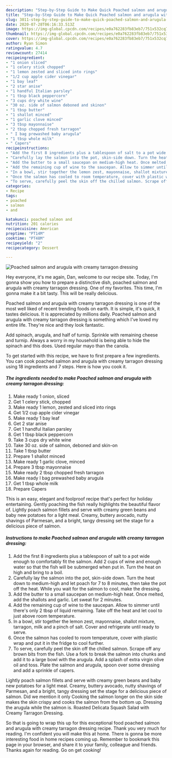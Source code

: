 ```yaml
---
description: "Step-by-Step Guide to Make Quick Poached salmon and arugula with creamy tarragon dressing"
title: "Step-by-Step Guide to Make Quick Poached salmon and arugula with creamy tarragon dressing"
slug: 3011-step-by-step-guide-to-make-quick-poached-salmon-and-arugula-with-creamy-tarragon-dressing
date: 2020-07-28T06:16:33.513Z
image: https://img-global.cpcdn.com/recipes/e0a762283fb83eb7/751x532cq70/poached-salmon-and-arugula-with-creamy-tarragon-dressing-recipe-main-photo.jpg
thumbnail: https://img-global.cpcdn.com/recipes/e0a762283fb83eb7/751x532cq70/poached-salmon-and-arugula-with-creamy-tarragon-dressing-recipe-main-photo.jpg
cover: https://img-global.cpcdn.com/recipes/e0a762283fb83eb7/751x532cq70/poached-salmon-and-arugula-with-creamy-tarragon-dressing-recipe-main-photo.jpg
author: Ryan Simon
ratingvalue: 4.7
reviewcount: 27414
recipeingredient:
- "1 onion sliced"
- "1 celery stick chopped"
- "1 lemon zested and sliced into rings"
- "1/2 cup apple cider vinegar"
- "1 bay leaf"
- "2 star anise"
- "1 handful Italian parsley"
- "1 tbsp black peppercorn"
- "3 cups dry white wine"
- "30 oz. side of salmon deboned and skinon"
- "1 tbsp butter"
- "1 shallot minced"
- "1 garlic clove minced"
- "3 tbsp mayonnaise"
- "2 tbsp chopped fresh tarragon"
- " I bag prewashed baby arugula"
- "1 tbsp whole milk"
- " Capers"
recipeinstructions:
- "Add the first 8 ingredients plus a tablespoon of salt to a pot wide enough to comfortably fit the salmon. Add 2 cups of wine and enough water so that the fish will be submerged when put in. Turn the heat on high and bring to a boil."
- "Carefully lay the salmon into the pot, skin-side down. Turn the heat down to medium-high and let poach for 7 to 8 minutes, then take the pot off the heat. While you wait for the salmon to cool, make the dressing."
- "Add the butter to a small saucepan on medium-high heat. Once melted, add the shallots and garlic. Let sweat for 2 minutes."
- "Add the remaining cup of wine to the saucepan. Allow to simmer until there&#39;s only 2 tbsp of liquid remaining. Take off the heat and let cool to just above room temperature."
- "In a bowl, stir together the lemon zest, mayonnaise, shallot mixture, tarragon, milk and a pinch of salt. Cover and refrigerate until ready to serve."
- "Once the salmon has cooled to room temperature, cover with plastic wrap and put it in the fridge to cool further."
- "To serve, carefully peel the skin off the chilled salmon. Scrape off any brown bits from the fish. Use a fork to break the salmon into chunks and add it to a large bowl with the arugula. Add a splash of extra virgin olive oil and toss. Plate the salmon and arugula, spoon over some dressing and add a sprinkle of capers."
categories:
- Recipe
tags:
- poached
- salmon
- and

katakunci: poached salmon and 
nutrition: 201 calories
recipecuisine: American
preptime: "PT14M"
cooktime: "PT48M"
recipeyield: "2"
recipecategory: Dessert

---
```



![Poached salmon and arugula with creamy tarragon dressing](https://img-global.cpcdn.com/recipes/e0a762283fb83eb7/751x532cq70/poached-salmon-and-arugula-with-creamy-tarragon-dressing-recipe-main-photo.jpg)

Hey everyone, it's me again, Dan, welcome to our recipe site. Today, I'm gonna show you how to prepare a distinctive dish, poached salmon and arugula with creamy tarragon dressing. One of my favorites. This time, I'm gonna make it a bit tasty. This will be really delicious.

Poached salmon and arugula with creamy tarragon dressing is one of the most well liked of recent trending foods on earth. It is simple, it's quick, it tastes delicious. It is appreciated by millions daily. Poached salmon and arugula with creamy tarragon dressing is something which I've loved my entire life. They're nice and they look fantastic.

Add spinach, arugula, and half of turnip. Sprinkle with remaining cheese and turnip. Always a worry in my household is being able to hide the spinach and this does. Used regular mayo than the canola.


To get started with this recipe, we have to first prepare a few ingredients. You can cook poached salmon and arugula with creamy tarragon dressing using 18 ingredients and 7 steps. Here is how you cook it.

<!--inarticleads1-->

##### The ingredients needed to make Poached salmon and arugula with creamy tarragon dressing:

1. Make ready 1 onion, sliced
1. Get 1 celery stick, chopped
1. Make ready 1 lemon, zested and sliced into rings
1. Get 1/2 cup apple cider vinegar
1. Make ready 1 bay leaf
1. Get 2 star anise
1. Get 1 handful Italian parsley
1. Get 1 tbsp black peppercorn
1. Take 3 cups dry white wine
1. Take 30 oz. side of salmon, deboned and skin-on
1. Take 1 tbsp butter
1. Prepare 1 shallot minced
1. Make ready 1 garlic clove, minced
1. Prepare 3 tbsp mayonnaise
1. Make ready 2 tbsp chopped fresh tarragon
1. Make ready  I bag prewashed baby arugula
1. Get 1 tbsp whole milk
1. Prepare  Capers


This is an easy, elegant and foolproof recipe that&#39;s perfect for holiday entertaining. Gently poaching the fish really highlights the beautiful flavor of. Lightly poach salmon fillets and serve with creamy green beans and baby new potatoes for a light meal. Creamy, buttery avocado, nutty shavings of Parmesan, and a bright, tangy dressing set the stage for a delicious piece of salmon. 

<!--inarticleads2-->

##### Instructions to make Poached salmon and arugula with creamy tarragon dressing:

1. Add the first 8 ingredients plus a tablespoon of salt to a pot wide enough to comfortably fit the salmon. Add 2 cups of wine and enough water so that the fish will be submerged when put in. Turn the heat on high and bring to a boil.
1. Carefully lay the salmon into the pot, skin-side down. Turn the heat down to medium-high and let poach for 7 to 8 minutes, then take the pot off the heat. While you wait for the salmon to cool, make the dressing.
1. Add the butter to a small saucepan on medium-high heat. Once melted, add the shallots and garlic. Let sweat for 2 minutes.
1. Add the remaining cup of wine to the saucepan. Allow to simmer until there&#39;s only 2 tbsp of liquid remaining. Take off the heat and let cool to just above room temperature.
1. In a bowl, stir together the lemon zest, mayonnaise, shallot mixture, tarragon, milk and a pinch of salt. Cover and refrigerate until ready to serve.
1. Once the salmon has cooled to room temperature, cover with plastic wrap and put it in the fridge to cool further.
1. To serve, carefully peel the skin off the chilled salmon. Scrape off any brown bits from the fish. Use a fork to break the salmon into chunks and add it to a large bowl with the arugula. Add a splash of extra virgin olive oil and toss. Plate the salmon and arugula, spoon over some dressing and add a sprinkle of capers.


Lightly poach salmon fillets and serve with creamy green beans and baby new potatoes for a light meal. Creamy, buttery avocado, nutty shavings of Parmesan, and a bright, tangy dressing set the stage for a delicious piece of salmon. Did we mention it only Cooking the salmon longer on the skin side makes the skin crispy and cooks the salmon from the bottom up. Dressing the arugula while the salmon is. Roasted Delicata Squash Salad with Creamy Tarragon Dressing. 

So that is going to wrap this up for this exceptional food poached salmon and arugula with creamy tarragon dressing recipe. Thank you very much for reading. I'm confident you will make this at home. There is gonna be more interesting food in home recipes coming up. Remember to bookmark this page in your browser, and share it to your family, colleague and friends. Thanks again for reading. Go on get cooking!
